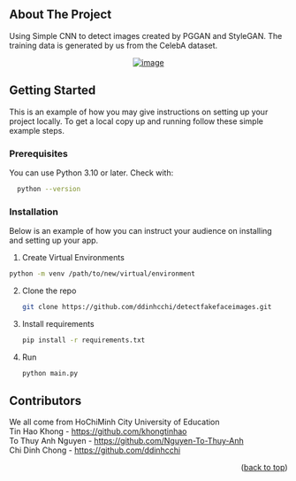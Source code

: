 ## About The Project
Using Simple CNN to detect images created by PGGAN and StyleGAN. The training data is generated by us from the CelebA dataset.
<br />
<div align="center">
<a href="https://ibb.co/Qm9ftpS"><img src="https://i.ibb.co/Yj23wPn/image.png" alt="image" border="0"></a>
</div>

## Getting Started

This is an example of how you may give instructions on setting up your project locally.
To get a local copy up and running follow these simple example steps.

### Prerequisites

You can use Python 3.10 or later. Check with:
```sh
  python --version
```

### Installation

Below is an example of how you can instruct your audience on installing and setting up your app.
1. Create Virtual Environments
  ```sh
  python -m venv /path/to/new/virtual/environment
  ```
2. Clone the repo
   ```sh
   git clone https://github.com/ddinhcchi/detectfakefaceimages.git
   ```
3. Install requirements
   ```sh
   pip install -r requirements.txt
   ```
4. Run
   ```sh
   python main.py
   ```

## Contributors

We all come from HoChiMinh City University of Education
<br />
Tin Hao Khong - https://github.com/khongtinhao
<br />
To Thuy Anh Nguyen - https://github.com/Nguyen-To-Thuy-Anh
<br />
Chi Dinh Chong - https://github.com/ddinhcchi

<p align="right">(<a href="#readme-top">back to top</a>)</p>


